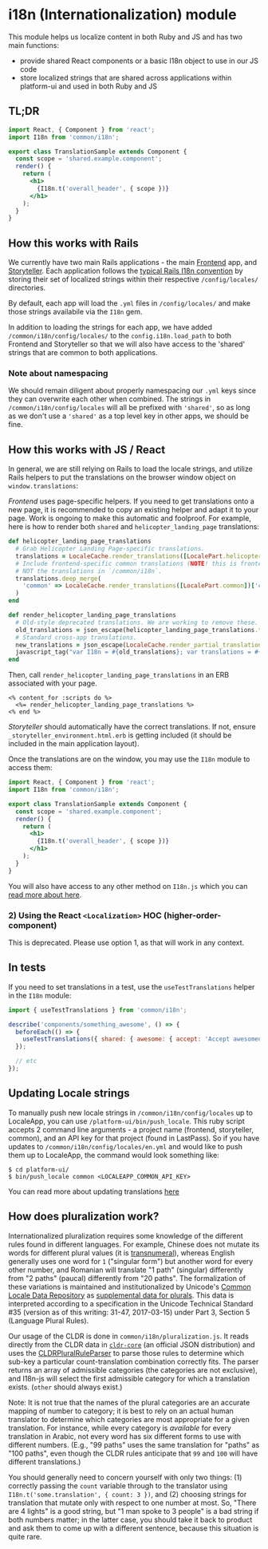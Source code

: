 # i18n (Internationalization) module

This module helps us localize content in both Ruby and JS and has two main functions:
* provide shared React components or a basic I18n object to use in our JS code
* store localized strings that are shared across applications within platform-ui and used in both Ruby and JS

## TL;DR

```jsx
import React, { Component } from 'react';
import I18n from 'common/i18n';

export class TranslationSample extends Component {
  const scope = 'shared.example.component';
  render() {
    return (
      <h1>
        {I18n.t('overall_header', { scope })}
      </h1>
    );
  }
}
```

## How this works with Rails
We currently have two main Rails applications - the main [Frontend](https://github.com/socrata/platform-ui/tree/master/frontend) app,
and [Storyteller](https://github.com/socrata/platform-ui/tree/master/storyteller). Each application follows the [typical Rails I18n convention](http://guides.rubyonrails.org/i18n.html#setup-the-rails-application-for-internationalization) by storing their set of localized
strings within their respective `/config/locales/` directories.

By default, each app will load the `.yml` files in `/config/locales/` and make those strings availabile via the `I18n` gem.

In addition to loading the strings for each app, we have added `/common/i18n/config/locales/` to the `config.i18n.load_path` to both
Frontend and Storyteller so that we will also have access to the 'shared' strings that are common to both applications.

### Note about namespacing
We should remain diligent about properly namespacing our `.yml` keys since they can overwrite
each other when combined. The strings in `/common/i18n/config/locales` will all be prefixed with `'shared'`, so as long as we don't use a `'shared'` as a top
level key in other apps, we should be fine.

## How this works with JS / React
In general, we are still relying on Rails to load the locale strings, and utilize Rails helpers to put
the translations on the browser window object on `window.translations`:

_Frontend_ uses page-specific helpers. If you need to get translations onto a new page, it is recommended to
  copy an existing helper and adapt it to your page. Work is ongoing to make this automatic and foolproof.
  For example, here is how to render both `shared` and `helicopter_landing_page` translations:
```ruby
def helicopter_landing_page_translations
  # Grab Helicopter Landing Page-specific translations.
  translations = LocaleCache.render_translations([LocalePart.helicopter_landing_page])['helicopter_landing_page']
  # Include frontend-specific common translations (NOTE! this is frontend's idea of shared translations,
  # NOT the translations in `/common/i18n`.
  translations.deep_merge(
    'common' => LocaleCache.render_translations([LocalePart.common])['common']
  )
end

def render_helicopter_landing_page_translations
  # Old-style deprecated translations. We are working to remove these.
  old_translations = json_escape(helicopter_landing_page_translations.to_json)
  # Standard cross-app translations.
  new_translations = json_escape(LocaleCache.render_partial_translations(:helicopter_landing_page).to_json)
  javascript_tag("var I18n = #{old_translations}; var translations = #{new_translations};")
end
```
Then, call `render_helicopter_landing_page_translations` in an ERB associated with your page.

```erb
<% content_for :scripts do %>
  <%= render_helicopter_landing_page_translations %>
<% end %>
```

_Storyteller_ should automatically have the correct translations. If not, ensure
`_storyteller_environment.html.erb` is getting included (it should be included in the
main application layout).

Once the translations are on the window, you may use the `I18n` module to access them:

```jsx
import React, { Component } from 'react';
import I18n from 'common/i18n';

export class TranslationSample extends Component {
  const scope = 'shared.example.component';
  render() {
    return (
      <h1>
        {I18n.t('overall_header', { scope })}
      </h1>
    );
  }
}
```

You will also have access to any other method on `I18n.js` which you can
[read more about here](https://github.com/fnando/i18n-js).

### 2) Using the React `<Localization>` HOC (higher-order-component)

This is deprecated. Please use option 1, as that will work in any context.

## In tests
If you need to set translations in a test, use the `useTestTranslations` helper in the `I18n` module:

```jsx
import { useTestTranslations } from 'common/i18n';

describe('components/something_awesome', () => {
  beforeEach(() => {
    useTestTranslations({ shared: { awesome: { accept: 'Accept awesomeness' } } });
  });

  // etc
});
```

## Updating Locale strings
To manually push new locale strings in `/common/i18n/config/locales` up to LocaleApp, you can use `/platform-ui/bin/push_locale`.
This ruby script accepts 2 command line arguments - a project name (frontend, storyteller, common), and an API key for that project (found in LastPass).
So if you have updates to `/common/i18n/config/locales/en.yml` and would like to push them up to LocaleApp, the command would look something like:

```
$ cd platform-ui/
$ bin/push_locale common <LOCALEAPP_COMMON_API_KEY>
```

You can read more about updating translations [here](https://github.com/socrata/platform-ui/blob/master/frontend/doc/update-translations.md)

## How does pluralization work?

Internationalized pluralization requires some knowledge of the different rules found in different languages. For example, Chinese does not mutate its words for different plural values (it is [transnumeral](https://en.wikipedia.org/wiki/Grammatical_number#Transnumeral)), whereas English generally uses one word for `1` ("singular form") but another word for every other number, and Romanian will translate "1 path" (singular) differently from "2 paths" (paucal) differently from "20 paths". The formalization of these variations is maintained and institutionalized by Unicode's [Common Locale Data Repository](http://cldr.unicode.org/index) as [supplemental data for plurals](http://www.unicode.org/cldr/charts/latest/supplemental/language_plural_rules.html). This data is interpreted according to a specification in the Unicode Technical Standard #35 (version as of this writing: 31-47, 2017-03-15) under Part 3, Section 5 (Language Plural Rules).

Our usage of the CLDR is done in `common/i18n/pluralization.js`. It reads directly from the CLDR data in [`cldr-core`](https://github.com/unicode-cldr/cldr-core) (an official JSON distribution) and uses the [CLDRPluralRuleParser](https://github.com/santhoshtr/CLDRPluralRuleParser) to parse those rules to determine which sub-key a particular count-translation combination correctly fits. The parser returns an array of admissible categories (the categories are not exclusive), and I18n-js will select the first admissible category for which a translation exists. (`other` should always exist.)

Note: It is not true that the names of the plural categories are an accurate mapping of number to category; it is best to rely on an actual human translator to determine which categories are most appropriate for a given translation. For instance, while every category is _available_ for every translation in Arabic, not every word has six different forms to use with different numbers. (E.g., "99 paths" uses the same translation for "paths" as "100 paths", even though the CLDR rules anticipate that `99` and `100` will have different translations.)

You should generally need to concern yourself with only two things: (1) correctly passing the `count` variable through to the translator using `I18n.t('some.translation', { count: 3 })`, and (2) choosing strings for translation that mutate only with respect to one number at most. So, "There are 4 lights" is a good string, but "1 man spoke to 3 people" is a bad string if both numbers matter; in the latter case, you should take it back to product and ask them to come up with a different sentence, because this situation is quite rare.
